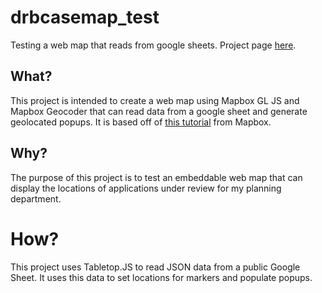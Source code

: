 # drbcasemap_test
Testing a web map that reads from google sheets. Project page [here](https://spikeroot.github.io/drbcasemap_test/).

## What?
This project is intended to create a web map using Mapbox GL JS and Mapbox Geocoder that can read data from a google sheet and generate geolocated popups. It is based off of [this tutorial](https://www.mapbox.com/impact-tools/sheet-mapper?utm_medium=blog&utm_source=mapbox-blog&utm_campaign=blog%7Cmapbox-blog%7Ccommunity%7Cworld-central-kitchens-map-to-feed-america-9c48dfa003df-20-04&utm_term=community&utm_content=world-central-kitchens-map-to-feed-america-9c48dfa003df) from Mapbox.

## Why?
The purpose of this project is to test an embeddable web map that can display the locations of applications under review for my planning department.

# How?
This project uses Tabletop.JS to read JSON data from a public Google Sheet. It uses this data to set locations for markers and populate popups.
